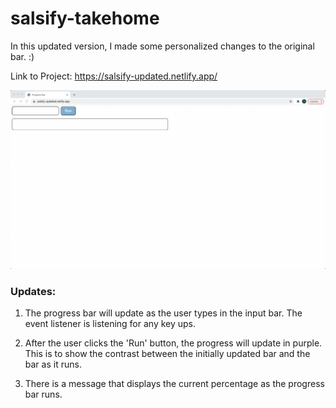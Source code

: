 # salsify-takehome

In this updated version, I made some personalized changes to the original bar. :)

Link to Project: https://salsify-updated.netlify.app/

![Project Image](/img/bar.gif)

### Updates:

1. The progress bar will update as the user types in the input bar. The event listener is listening for any key ups. 

2. After the user clicks the 'Run' button, the progress will update in purple. This is to show the contrast between the initially updated bar and the bar as it runs. 

3. There is a message that displays the current percentage as the progress bar runs. 








